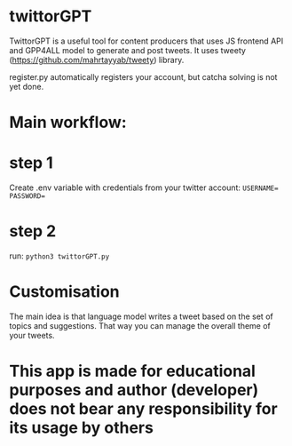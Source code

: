 # twittorGPT
TwittorGPT is a useful tool for content producers that uses JS frontend API and GPP4ALL model to generate and post tweets. It uses tweety (https://github.com/mahrtayyab/tweety) library.

register.py automatically registers your account, but catcha solving is not yet done.

# Main workflow:

# step 1
Create .env variable with credentials from your twitter account:
``
USERNAME=
PASSWORD=
``

# step 2
run: ``python3 twittorGPT.py``

# Customisation
The main idea is that language model writes a tweet based on the set of topics and suggestions. That way you can manage the overall theme of your tweets.

# This app is made for educational purposes and author (developer) does not bear any responsibility for its usage by others
